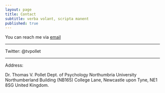```yaml
---
layout: page
title: Contact
subtitle: verba volant, scripta manent
published: true
---
```


You can reach me via [email](mailto:thomas.pollet@northumbria.ac.uk)

---
Twitter: @tvpollet

---
Address:

Dr. Thomas V. Pollet
Dept. of Psychology
Northumbria University
Northumberland Building (NB165)
College Lane,
Newcastle upon Tyne, NE1 8SG
United Kingdom.

